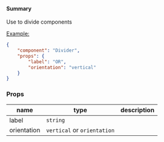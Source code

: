 #### Summary

Use to divide components

<u>Example:</u>

```JSON
{
    "component": "Divider",
    "props": {
        "label": "OR",
        "orientation": "vertical"
    }
}
```

### Props

| name        | type                        | description |
| ----------- | --------------------------- | ----------- |
| label       | `string`                    |             |
| orientation | `vertical` or `orientation` |             |
